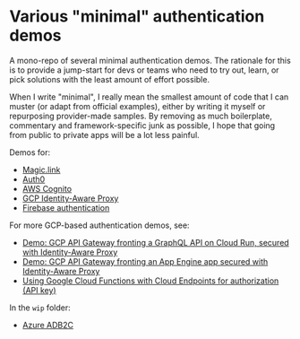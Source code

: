 # Various "minimal" authentication demos

A mono-repo of several minimal authentication demos. The rationale for this is to provide a jump-start for devs or teams who need to try out, learn, or pick solutions with the least amount of effort possible.

When I write "minimal", I really mean the smallest amount of code that I can muster (or adapt from official examples), either by writing it myself or repurposing provider-made samples. By removing as much boilerplate, commentary and framework-specific junk as possible, I hope that going from public to private apps will be a lot less painful.

Demos for:

- [Magic.link](https://magic.link)
- [Auth0](https://auth0.com)
- [AWS Cognito](https://aws.amazon.com/cognito/)
- [GCP Identity-Aware Proxy](https://cloud.google.com/iap)
- [Firebase authentication](https://firebase.google.com/docs/auth)

For more GCP-based authentication demos, see:

- [Demo: GCP API Gateway fronting a GraphQL API on Cloud Run, secured with Identity-Aware Proxy](https://github.com/mikaelvesavuori/gcp-api-gateway-run-gql-auth-demo)
- [Demo: GCP API Gateway fronting an App Engine app secured with Identity-Aware Proxy](https://github.com/mikaelvesavuori/gcp-api-gateway-gae-auth-demo)
- [Using Google Cloud Functions with Cloud Endpoints for authorization (API key)](https://github.com/mikaelvesavuori/gcp-cloud-endpoints-authed-function)

In the `wip` folder:

- [Azure ADB2C](https://azure.microsoft.com/en-us/services/active-directory/external-identities/b2c/)
